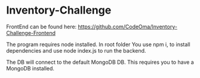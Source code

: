 # Inventory-Challenge

FrontEnd can be found here:
https://github.com/CodeOma/Inventory-Challenge-Frontend

The program requires node installed.
In root folder
You use npm i, to install dependencies
and use node index.js to run the backend.

The DB will connect to the default MongoDB DB. This requires you to have a MongoDB installed. 

